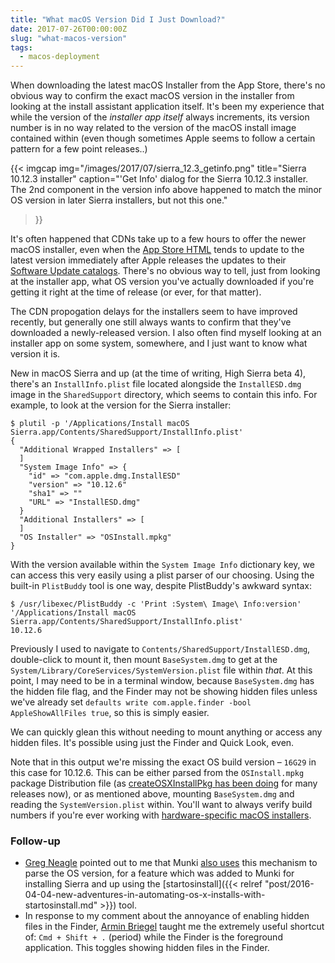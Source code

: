 ```yaml
---
title: "What macOS Version Did I Just Download?"
date: 2017-07-26T00:00:00Z
slug: "what-macos-version"
tags:
  - macos-deployment
---
```


When downloading the latest macOS Installer from the App Store, there's no obvious way to confirm the exact macOS version in the installer from looking at the install assistant application itself. It's been my experience that while the version of the _installer app itself_ always increments, its version number is in no way related to the version of the macOS install image contained within (even though sometimes Apple seems to follow a certain pattern for a few point releases..)

{{< imgcap
  img="/images/2017/07/sierra_12.3_getinfo.png"
  title="Sierra 10.12.3 installer"
  caption="'Get Info' dialog for the Sierra 10.12.3 installer. The 2nd component in the version info above happened to match the minor OS version in later Sierra installers, but not this one."
>}}

It's often happened that CDNs take up to a few hours to offer the newer macOS installer, even when the [App Store HTML](macappstores://itunes.apple.com/app/id1127487414) tends to update to the latest version immediately after Apple releases the updates to their [Software Update catalogs](https://swscan.apple.com/content/catalogs/others/index-10.12-10.11-10.10-10.9-mountainlion-lion-snowleopard-leopard.merged-1.sucatalog). There's no obvious way to tell, just from looking at the installer app, what OS version you've actually downloaded if you're getting it right at the time of release (or ever, for that matter).

The CDN propogation delays for the installers seem to have improved recently, but generally one still always wants to confirm that they've downloaded a newly-released version. I also often find myself looking at an installer app on some system, somewhere, and I just want to know what version it is.

New in macOS Sierra and up (at the time of writing, High Sierra beta 4), there's an `InstallInfo.plist` file located alongside the `InstallESD.dmg` image in the `SharedSupport` directory, which seems to contain this info. For example, to look at the version for the Sierra installer:

```shell
$ plutil -p '/Applications/Install macOS Sierra.app/Contents/SharedSupport/InstallInfo.plist'
{
  "Additional Wrapped Installers" => [
  ]
  "System Image Info" => {
    "id" => "com.apple.dmg.InstallESD"
    "version" => "10.12.6"
    "sha1" => ""
    "URL" => "InstallESD.dmg"
  }
  "Additional Installers" => [
  ]
  "OS Installer" => "OSInstall.mpkg"
}
```

With the version available within the `System Image Info` dictionary key, we can access this very easily using a plist parser of our choosing. Using the built-in `PlistBuddy` tool is one way, despite PlistBuddy's awkward syntax:

```shell
$ /usr/libexec/PlistBuddy -c 'Print :System\ Image\ Info:version' '/Applications/Install macOS Sierra.app/Contents/SharedSupport/InstallInfo.plist'
10.12.6
```

Previously I used to navigate to `Contents/SharedSupport/InstallESD.dmg`, double-click to mount it, then mount `BaseSystem.dmg` to get at the `System/Library/CoreServices/SystemVersion.plist` file within _that_. At this point, I may need to be in a terminal window, because `BaseSystem.dmg` has the hidden file flag, and the Finder may not be showing hidden files unless we've already set `defaults write com.apple.finder -bool AppleShowAllFiles true`, so this is simply easier.

We can quickly glean this without needing to mount anything or access any hidden files. It's possible using just the Finder and Quick Look, even.

Note that in this output we're missing the exact OS build version – `16G29` in this case for 10.12.6. This can be either parsed from the `OSInstall.mpkg` package Distribution file (as [createOSXInstallPkg has been doing](https://github.com/munki/createOSXinstallPkg/blob/ec13f6433f67d80fc55b91608259cd5e326ed3fc/createOSXinstallPkg#L273-L290) for many releases now), or as mentioned above, mounting `BaseSystem.dmg` and reading the `SystemVersion.plist` within. You'll want to always verify build numbers if you're ever working with [hardware-specific macOS installers](https://derflounder.wordpress.com/2012/06/26/downloading-lion-os-installers-for-your-specific-mac-model/).

### Follow-up

* [Greg Neagle](https://managingosx.wordpress.com) pointed out to me that Munki [also uses](https://github.com/munki/munki/blob/e4eaa871b4b3ce40191ed4899a9dac3ac4961533/code/client/munkilib/osinstaller.py#L72-L84) this mechanism to parse the OS version, for a feature which was added to Munki for installing Sierra and up using the [startosinstall]({{< relref "post/2016-04-04-new-adventures-in-automating-os-x-installs-with-startosinstall.md" >}}) tool.
* In response to my comment about the annoyance of enabling hidden files in the Finder, [Armin Briegel](http://scriptingosx.com/) taught me the extremely useful shortcut of: `Cmd + Shift + .` (period) while the Finder is the foreground application. This toggles showing hidden files in the Finder.
